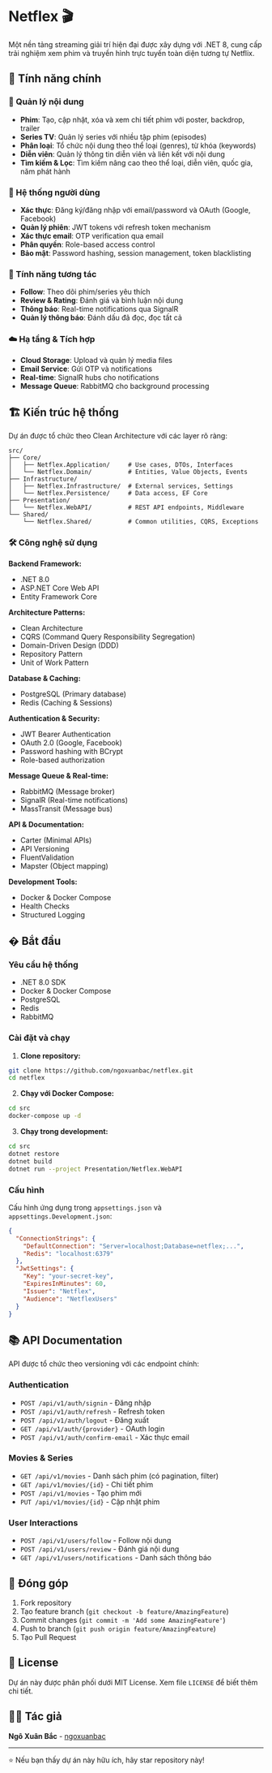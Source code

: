 # Netflex 🎬

Một nền tảng streaming giải trí hiện đại được xây dựng với .NET 8, cung cấp trải nghiệm xem phim và truyền hình trực tuyến toàn diện tương tự Netflix.

## 🚀 Tính năng chính

### 🎥 Quản lý nội dung

- **Phim**: Tạo, cập nhật, xóa và xem chi tiết phim với poster, backdrop, trailer
- **Series TV**: Quản lý series với nhiều tập phim (episodes)
- **Phân loại**: Tổ chức nội dung theo thể loại (genres), từ khóa (keywords)
- **Diễn viên**: Quản lý thông tin diễn viên và liên kết với nội dung
- **Tìm kiếm & Lọc**: Tìm kiếm nâng cao theo thể loại, diễn viên, quốc gia, năm phát hành

### 👤 Hệ thống người dùng

- **Xác thực**: Đăng ký/đăng nhập với email/password và OAuth (Google, Facebook)
- **Quản lý phiên**: JWT tokens với refresh token mechanism
- **Xác thực email**: OTP verification qua email
- **Phân quyền**: Role-based access control
- **Bảo mật**: Password hashing, session management, token blacklisting

### 🔔 Tính năng tương tác

- **Follow**: Theo dõi phim/series yêu thích
- **Review & Rating**: Đánh giá và bình luận nội dung
- **Thông báo**: Real-time notifications qua SignalR
- **Quản lý thông báo**: Đánh dấu đã đọc, đọc tất cả

### ☁️ Hạ tầng & Tích hợp

- **Cloud Storage**: Upload và quản lý media files
- **Email Service**: Gửi OTP và notifications
- **Real-time**: SignalR hubs cho notifications
- **Message Queue**: RabbitMQ cho background processing

## 🏗️ Kiến trúc hệ thống

Dự án được tổ chức theo Clean Architecture với các layer rõ ràng:

```
src/
├── Core/
│   ├── Netflex.Application/     # Use cases, DTOs, Interfaces
│   └── Netflex.Domain/          # Entities, Value Objects, Events
├── Infrastructure/
│   ├── Netflex.Infrastructure/  # External services, Settings
│   └── Netflex.Persistence/     # Data access, EF Core
├── Presentation/
│   └── Netflex.WebAPI/          # REST API endpoints, Middleware
└── Shared/
    └── Netflex.Shared/          # Common utilities, CQRS, Exceptions
```

### 🛠️ Công nghệ sử dụng

**Backend Framework:**

- .NET 8.0
- ASP.NET Core Web API
- Entity Framework Core

**Architecture Patterns:**

- Clean Architecture
- CQRS (Command Query Responsibility Segregation)
- Domain-Driven Design (DDD)
- Repository Pattern
- Unit of Work Pattern

**Database & Caching:**

- PostgreSQL (Primary database)
- Redis (Caching & Sessions)

**Authentication & Security:**

- JWT Bearer Authentication
- OAuth 2.0 (Google, Facebook)
- Password hashing with BCrypt
- Role-based authorization

**Message Queue & Real-time:**

- RabbitMQ (Message broker)
- SignalR (Real-time notifications)
- MassTransit (Message bus)

**API & Documentation:**

- Carter (Minimal APIs)
- API Versioning
- FluentValidation
- Mapster (Object mapping)

**Development Tools:**

- Docker & Docker Compose
- Health Checks
- Structured Logging

## � Bắt đầu

### Yêu cầu hệ thống

- .NET 8.0 SDK
- Docker & Docker Compose
- PostgreSQL
- Redis
- RabbitMQ

### Cài đặt và chạy

1. **Clone repository:**

```bash
git clone https://github.com/ngoxuanbac/netflex.git
cd netflex
```

2. **Chạy với Docker Compose:**

```bash
cd src
docker-compose up -d
```

3. **Chạy trong development:**

```bash
cd src
dotnet restore
dotnet build
dotnet run --project Presentation/Netflex.WebAPI
```

### Cấu hình

Cấu hình ứng dụng trong `appsettings.json` và `appsettings.Development.json`:

```json
{
  "ConnectionStrings": {
    "DefaultConnection": "Server=localhost;Database=netflex;...",
    "Redis": "localhost:6379"
  },
  "JwtSettings": {
    "Key": "your-secret-key",
    "ExpiresInMinutes": 60,
    "Issuer": "Netflex",
    "Audience": "NetflexUsers"
  }
}
```

## 📚 API Documentation

API được tổ chức theo versioning với các endpoint chính:

### Authentication

- `POST /api/v1/auth/signin` - Đăng nhập
- `POST /api/v1/auth/refresh` - Refresh token
- `POST /api/v1/auth/logout` - Đăng xuất
- `GET /api/v1/auth/{provider}` - OAuth login
- `POST /api/v1/auth/confirm-email` - Xác thực email

### Movies & Series

- `GET /api/v1/movies` - Danh sách phim (có pagination, filter)
- `GET /api/v1/movies/{id}` - Chi tiết phim
- `POST /api/v1/movies` - Tạo phim mới
- `PUT /api/v1/movies/{id}` - Cập nhật phim

### User Interactions

- `POST /api/v1/users/follow` - Follow nội dung
- `POST /api/v1/users/review` - Đánh giá nội dung
- `GET /api/v1/users/notifications` - Danh sách thông báo

## 🤝 Đóng góp

1. Fork repository
2. Tạo feature branch (`git checkout -b feature/AmazingFeature`)
3. Commit changes (`git commit -m 'Add some AmazingFeature'`)
4. Push to branch (`git push origin feature/AmazingFeature`)
5. Tạo Pull Request

## 📄 License

Dự án này được phân phối dưới MIT License. Xem file `LICENSE` để biết thêm chi tiết.

## 👨‍💻 Tác giả

**Ngô Xuân Bắc** - [ngoxuanbac](https://github.com/ngoxuanbac)

---

⭐ Nếu bạn thấy dự án này hữu ích, hãy star repository này!

